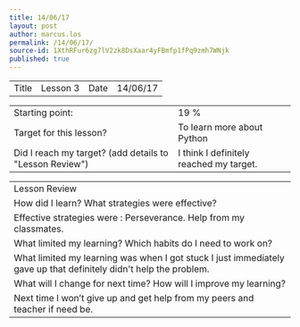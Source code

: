 ```yaml
---
title: 14/06/17
layout: post
author: marcus.los
permalink: /14/06/17/
source-id: 1XthRFur6zg7lV2zk8DsXaar4yFBmfp1fPq9zmh7WNjk
published: true
---
```

<table>
  <tr>
    <td>Title</td>
    <td>Lesson 3</td>
    <td>Date</td>
    <td>14/06/17</td>
  </tr>
</table>


<table>
  <tr>
    <td>Starting point:</td>
    <td>19 %</td>
  </tr>
  <tr>
    <td>Target for this lesson?</td>
    <td>To learn more about Python</td>
  </tr>
  <tr>
    <td>Did I reach my target? 
(add details to "Lesson Review")</td>
    <td> I think I definitely reached my target.</td>
  </tr>
</table>


<table>
  <tr>
    <td>Lesson Review</td>
  </tr>
  <tr>
    <td>How did I learn? What strategies were effective? </td>
  </tr>
  <tr>
    <td>
Effective strategies were :
Perseverance.
Help from my classmates.</td>
  </tr>
  <tr>
    <td>What limited my learning? Which habits do I need to work on? </td>
  </tr>
  <tr>
    <td>
What limited my learning was when I got stuck I just immediately gave up that definitely didn't help the problem.</td>
  </tr>
  <tr>
    <td>What will I change for next time? How will I improve my learning?</td>
  </tr>
  <tr>
    <td>
Next time I won’t give up and get help from my peers and teacher if need be.</td>
  </tr>
</table>


